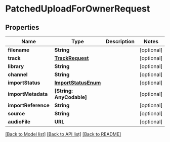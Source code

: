 # PatchedUploadForOwnerRequest

## Properties
Name | Type | Description | Notes
------------ | ------------- | ------------- | -------------
**filename** | **String** |  | [optional] 
**track** | [**TrackRequest**](TrackRequest.md) |  | [optional] 
**library** | **String** |  | [optional] 
**channel** | **String** |  | [optional] 
**importStatus** | [**ImportStatusEnum**](ImportStatusEnum.md) |  | [optional] 
**importMetadata** | **[String: AnyCodable]** |  | [optional] 
**importReference** | **String** |  | [optional] 
**source** | **String** |  | [optional] 
**audioFile** | **URL** |  | [optional] 

[[Back to Model list]](../README.md#documentation-for-models) [[Back to API list]](../README.md#documentation-for-api-endpoints) [[Back to README]](../README.md)


